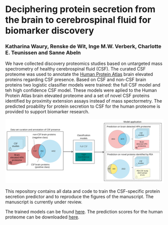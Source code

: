 # Deciphering protein secretion from the brain to cerebrospinal fluid for biomarker discovery
### Katharina Waury, Renske de Wit, Inge M.W. Verberk, Charlotte E. Teunissen and Sanne Abeln

We have collected discovery proteomics studies based on untargeted mass spectrometry of healthy cerebrospinal fluid (CSF). The curated CSF proteome was used to annotate the 
[Human Protein Atlas](https://www.proteinatlas.org/humanproteome/brain/human+brain) brain elevated proteins regarding CSF presence. Based on CSF and non-CSF brain proteins two logistic classifier 
models were trained: the full CSF model and teh high confidence CSF model. These models were aplied to the Human Protein Atlas brain elevated proteome and a set of novel CSF proteins identified by 
proximity extension assays instead of mass spectormetry. The predicted proability for protein secretion to CSF for the human proteome is provided to support biomarker research.

![](https://github.com/kathiwaury/brain-csf-proteomics/blob/main/Workflow_overview.png)

This repository contains all data and code to train the CSF-specific protein secretion predictor and to reproduce the figures of the manuscript. The manuscript is currently under review.

The trained models can be found [here](https://github.com/kathiwaury/brain-csf-proteomics/tree/main/Models).
The prediction scores for the human proteome can be downloaded [here](https://github.com/kathiwaury/brain-csf-proteomics/blob/main/Datasets/Biomarker_discovery/Probability_scores_human_proteome.xlsx).
